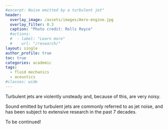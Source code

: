 ```yaml
---
#excerpt: Noise emitted by a turbulent jet"
header:
  overlay_image: /assets/images/Aero-engine.jpg
  overlay_filter: 0.3
  caption: "Photo credit: Rolls Royce"
  #actions:
  #  - label: "Learn more"
  #    url: "/research/"
layout: single
author_profile: true
toc: true
categories: academic
tags:
  - fluid mechanics
  - acoustics
#classes: wide
---
```

Turbulent jets are violently unsteady and, because of this, are very noisy.

Sound emitted by turbulent jets are commonly referred to as jet noise, and has
been subject to extensive research in the past 7 decades.

To be continued!
